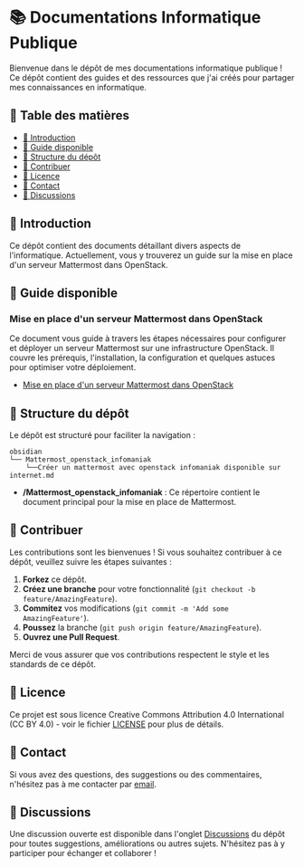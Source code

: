 # 📚 Documentations Informatique Publique

Bienvenue dans le dépôt de mes documentations informatique publique ! Ce dépôt contient des guides et des ressources que j'ai créés pour partager mes connaissances en informatique.

## 📑 Table des matières

- [📖 Introduction](#-introduction)
- [📄 Guide disponible](#-guide-disponible)
- [📂 Structure du dépôt](#-structure-du-dépôt)
- [🤝 Contribuer](#-contribuer)
- [📜 Licence](#-licence)
- [📧 Contact](#-contact)
- [💬 Discussions](#-discussions)

## 📖 Introduction

Ce dépôt contient des documents détaillant divers aspects de l'informatique. Actuellement, vous y trouverez un guide sur la mise en place d'un serveur Mattermost dans OpenStack.

## 📄 Guide disponible

### Mise en place d'un serveur Mattermost dans OpenStack

Ce document vous guide à travers les étapes nécessaires pour configurer et déployer un serveur Mattermost sur une infrastructure OpenStack. Il couvre les prérequis, l'installation, la configuration et quelques astuces pour optimiser votre déploiement.

- [Mise en place d'un serveur Mattermost dans OpenStack](https://github.com/ikik-ikik/obsidian/blob/main/Mattermost_openstack_infomaniak/Cr%C3%A9er%20un%20mattermost%20avec%20openstack%20infomaniak%20disponible%20sur%20internet.md)

## 📂 Structure du dépôt

Le dépôt est structuré pour faciliter la navigation :

```
obsidian
└── Mattermost_openstack_infomaniak
    └──Créer un mattermost avec openstack infomaniak disponible sur internet.md
```


- **/Mattermost_openstack_infomaniak** : Ce répertoire contient le document principal pour la mise en place de Mattermost.

## 🤝 Contribuer

Les contributions sont les bienvenues ! Si vous souhaitez contribuer à ce dépôt, veuillez suivre les étapes suivantes :

1. **Forkez** ce dépôt.
2. **Créez une branche** pour votre fonctionnalité (`git checkout -b feature/AmazingFeature`).
3. **Commitez** vos modifications (`git commit -m 'Add some AmazingFeature'`).
4. **Poussez** la branche (`git push origin feature/AmazingFeature`).
5. **Ouvrez une Pull Request**.

Merci de vous assurer que vos contributions respectent le style et les standards de ce dépôt.

## 📜 Licence

Ce projet est sous licence Creative Commons Attribution 4.0 International (CC BY 4.0) - voir le fichier [LICENSE](LICENSE) pour plus de détails.

## 📧 Contact

Si vous avez des questions, des suggestions ou des commentaires, n'hésitez pas à me contacter par [email](mailto:abadiano.iker@gmail.com).

## 💬 Discussions

Une discussion ouverte est disponible dans l'onglet [Discussions](https://github.com/ikik-ikik/obsidian/discussions/1) du dépôt pour toutes suggestions, améliorations ou autres sujets. N'hésitez pas à y participer pour échanger et collaborer !

